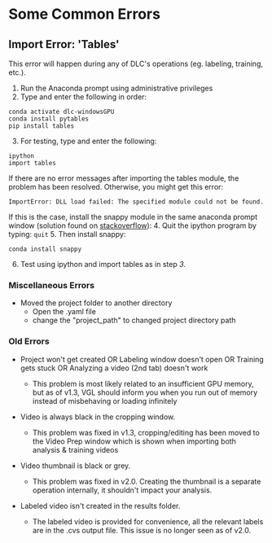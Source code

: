 
# Some Common Errors   


## Import Error: 'Tables'
This error will happen during any of DLC's operations (eg. labeling, training, etc.).
1.	Run the Anaconda prompt using administrative privileges
2.	Type and enter the following in order: 
  ```
  conda activate dlc-windowsGPU
  conda install pytables
  pip install tables
  ```
3.	For testing, type and enter the following:
  ```
  ipython
  import tables
  ```
 
If there are no error messages after importing the tables module, the problem has been resolved. 
Otherwise, you might get this error:
``` 
ImportError: DLL load failed: The specified module could not be found.
``` 
 
If this is the case, install the snappy module in the same anaconda prompt window (solution found on [stackoverflow][1]):
4.	Quit the ipython program by typing:       `quit`
5.	Then install snappy:
  ```
  conda install snappy
  ```
6.	Test using ipython and import tables as in step *3*.

[1]: https://stackoverflow.com/questions/63022939/having-trouble-loading-tables-in-a-conda-environment-after-an-apparently-sucessf


### Miscellaneous Errors
- Moved the project folder to another directory
	- Open the .yaml file 
	- change the "project_path" to changed project directory path


### Old Errors
- Project won't get created OR Labeling window doesn't open OR Training gets stuck OR Analyzing a video (2nd tab) doesn't work
  - This problem is most likely related to an insufficient GPU memory, but as of v1.3, VGL should inform you when you run out of memory instead of misbehaving or loading infinitely

- Video is always black in the cropping window.
  - This problem was fixed in v1.3, cropping/editing has been moved to the Video Prep window which is shown when importing both analysis & training videos

- Video thumbnail is black or grey.
  - This problem was fixed in v2.0. Creating the thumbnail is a separate operation internally, it shouldn't impact your analysis.

- Labeled video isn't created in the results folder.
  - The labeled video is provided for convenience, all the relevant labels are in the .cvs output file. This issue is no longer seen as of v2.0. 